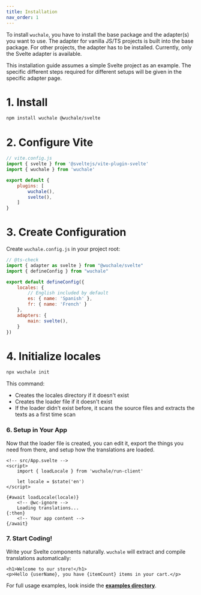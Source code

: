 ```yaml
---
title: Installation
nav_order: 1
---
```


To install `wuchale`, you have to install the base package and the adapter(s)
you want to use. The adapter for vanilla JS/TS projects is built into the base
package. For other projects, the adapter has to be installed. Currently, only
the Svelte adapter is available.

This installation guide assumes a simple Svelte project as an example. The
specific different steps required for different setups will be given in the
specific adapter page.

# 1. Install

```bash
npm install wuchale @wuchale/svelte
```

# 2. Configure Vite

```javascript
// vite.config.js
import { svelte } from '@sveltejs/vite-plugin-svelte'
import { wuchale } from 'wuchale'

export default {
    plugins: [
        wuchale(),
        svelte(),
    ]
}
```

# 3. Create Configuration

Create `wuchale.config.js` in your project root:

```javascript
// @ts-check
import { adapter as svelte } from "@wuchale/svelte"
import { defineConfig } from "wuchale"

export default defineConfig({
    locales: {
        // English included by default
        es: { name: 'Spanish' },
        fr: { name: 'French' }
    },
    adapters: {
        main: svelte(),
    }
})
```

# 4. Initialize locales

```bash
npx wuchale init
```

This command:

- Creates the locales directory if it doesn't exist
- Creates the loader file if it doesn't exist
- If the loader didn't exist before, it scans the source files and extracts the texts as a first time scan

### 6. Setup in Your App

Now that the loader file is created, you can edit it, export the things you
need from there, and setup how the translations are loaded.

```svelte
<!-- src/App.svelte -->
<script>
    import { loadLocale } from 'wuchale/run-client'
    
    let locale = $state('en')
</script>

{#await loadLocale(locale)}
    <!-- @wc-ignore -->
    Loading translations...
{:then}
    <!-- Your app content -->
{/await}
```

### 7. Start Coding!

Write your Svelte components naturally. `wuchale` will extract and compile translations automatically:

```svelte
<h1>Welcome to our store!</h1>
<p>Hello {userName}, you have {itemCount} items in your cart.</p>
```

For full usage examples, look inside the **[examples directory](https://github.com/K1DV5/wuchale/tree/main/examples)**.
